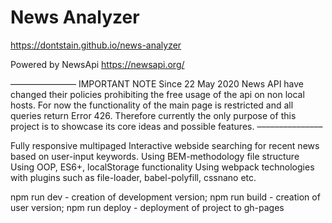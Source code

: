 # News Analyzer
https://dontstain.github.io/news-analyzer

Powered by NewsApi https://newsapi.org/

–––––––––––––––
IMPORTANT NOTE
Since 22 May 2020 News API have changed their policies prohibiting the free usage of the api on non local hosts. For now the functionality of the main page is restricted and all queries return Error 426. Therefore currently the only purpose of this project is to showcase its core ideas and possible features.
–––––––––––––––

Fully responsive multipaged Interactive webside searching for recent news based on user-input keywords.
Using BEM-methodology file structure
Using OOP, ES6+, localStorage functionality
Using webpack technologies with plugins such as file-loader, babel-polyfill, cssnano etc.

npm run dev - creation of development version; 
npm run build - creation of user version; 
npm run deploy - deployment of project to gh-pages

